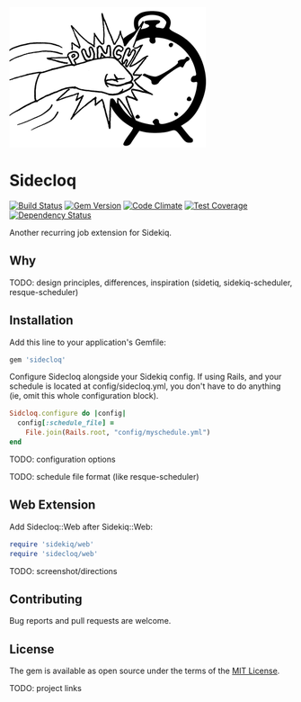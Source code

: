 ![Sidecloq](clock_a_clock_on_the_side.png)

# Sidecloq

[![Build Status](https://travis-ci.org/mattyr/sidecloq.svg)](https://travis-ci.org/mattyr/sidecloq)
[![Gem Version](https://badge.fury.io/rb/sidecloq.svg)](https://badge.fury.io/rb/sidecloq)
[![Code Climate](https://codeclimate.com/github/mattyr/sidecloq/badges/gpa.svg)](https://codeclimate.com/github/mattyr/sidecloq)
[![Test Coverage](https://codeclimate.com/github/mattyr/sidecloq/badges/coverage.svg)](https://codeclimate.com/github/mattyr/sidecloq/coverage)
[![Dependency Status](https://gemnasium.com/mattyr/sidecloq.svg)](https://gemnasium.com/mattyr/sidecloq)

Another recurring job extension for Sidekiq.

## Why

TODO: design principles, differences, inspiration (sidetiq,
sidekiq-scheduler, resque-scheduler)

## Installation

Add this line to your application's Gemfile:

```ruby
gem 'sidecloq'
```

Configure Sidecloq alongside your Sidekiq config.  If using Rails, and
your schedule is located at config/sidecloq.yml, you don't have to do
anything (ie, omit this whole configuration block).

```ruby
Sidcloq.configure do |config|
  config[:schedule_file] =
    File.join(Rails.root, "config/myschedule.yml")
end
```

TODO: configuration options

TODO: schedule file format (like resque-scheduler)

## Web Extension

Add Sidecloq::Web after Sidekiq::Web:

```ruby
require 'sidekiq/web'
require 'sidecloq/web'
```

TODO: screenshot/directions

## Contributing

Bug reports and pull requests are welcome.

## License

The gem is available as open source under the terms of the [MIT License](http://opensource.org/licenses/MIT).

TODO: project links
